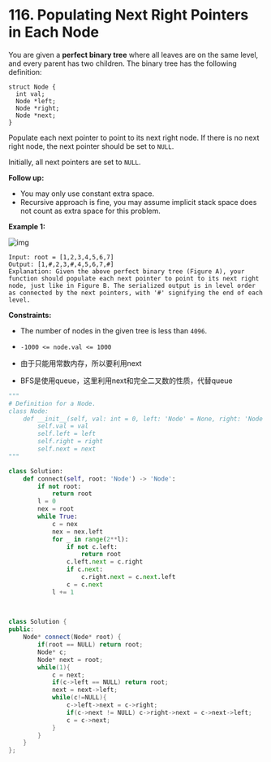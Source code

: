 # 116. Populating Next Right Pointers in Each Node

You are given a **perfect binary tree** where all leaves are on the same level, and every parent has two children. The binary tree has the following definition:

```
struct Node {
  int val;
  Node *left;
  Node *right;
  Node *next;
}
```

Populate each next pointer to point to its next right node. If there is no next right node, the next pointer should be set to `NULL`.

Initially, all next pointers are set to `NULL`.

 

**Follow up:**

* You may only use constant extra space.
* Recursive approach is fine, you may assume implicit stack space does not count as extra space for this problem.

 

**Example 1:**

![img](https://assets.leetcode.com/uploads/2019/02/14/116_sample.png)

```
Input: root = [1,2,3,4,5,6,7]
Output: [1,#,2,3,#,4,5,6,7,#]
Explanation: Given the above perfect binary tree (Figure A), your function should populate each next pointer to point to its next right node, just like in Figure B. The serialized output is in level order as connected by the next pointers, with '#' signifying the end of each level.
```

 

**Constraints:**

* The number of nodes in the given tree is less than `4096`.
* `-1000 <= node.val <= 1000`





* 由于只能用常数内存，所以要利用next
* BFS是使用queue，这里利用next和完全二叉数的性质，代替queue



```python
"""
# Definition for a Node.
class Node:
    def __init__(self, val: int = 0, left: 'Node' = None, right: 'Node' = None, next: 'Node' = None):
        self.val = val
        self.left = left
        self.right = right
        self.next = next
"""

class Solution:
    def connect(self, root: 'Node') -> 'Node':
        if not root:
            return root
        l = 0
        nex = root
        while True:
            c = nex
            nex = nex.left
            for _ in range(2**l):
                if not c.left:
                    return root
                c.left.next = c.right
                if c.next:
                    c.right.next = c.next.left
                c = c.next
            l += 1
        
    
```



```c++
class Solution {
public:
    Node* connect(Node* root) {
        if(root == NULL) return root;
        Node* c;
        Node* next = root;
        while(1){
            c = next;
            if(c->left == NULL) return root;
            next = next->left;
            while(c!=NULL){
                c->left->next = c->right;
                if(c->next != NULL) c->right->next = c->next->left;
                c = c->next;
            }
        }
    }
};
```

